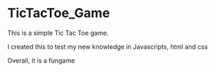 # TicTacToe_Game

This is a simple Tic Tac Toe game.

I created this to test my new knowledge in Javascripts, html and css

Overall, it is a fungame
